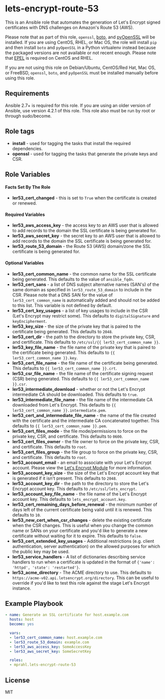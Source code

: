 # lets-encrypt-route-53

This is an Ansible role that automates the generation of Let's Encrypt signed certificates with DNS
challenges on Amazon's Route 53 (AWS).

Please note that as part of this role, `openssl`, [boto](https://github.com/boto/boto), and
[pyOpenSSL](https://github.com/pyca/pyopenssl) will be installed. If you are using CentOS, RHEL, or
Mac OS, the role will install `pip` and then install `boto` and `pyOpenSSL` in a Python virtualenv
instead because the packaged versions are not available or not recent enough. Please note that
[EPEL](https://fedoraproject.org/wiki/EPEL) is required on CentOS and RHEL.

If you are not using this role on Debian/Ubuntu, CentOS/Red Hat, Mac OS, or FreeBSD, `openssl`,
`boto`, and `pyOpenSSL` must be installed manually before using this role.

## Requirements

Ansible 2.7+ is required for this role. If you are using an older version of Ansible, use version
4.2.1 of this role. This role also must be run by root or through sudo/become.

## Role tags

* **install** - used for tagging the tasks that install the required dependencies.
* **openssl** - used for tagging the tasks that generate the private keys and CSR.

## Role Variables

#### Facts Set By The Role
* **ler53_cert_changed** - this is set to `True` when the certificate is created or renewed.

#### Required Variables
* **ler53_aws_access_key** - the access key to an AWS user that is allowed to add records to the
  domain the SSL certificate is being generated for.
* **ler53_aws_secret_key** - the secret key to an AWS user that is allowed to add records to the
  domain the SSL certificate is being generated for.
* **ler53_route_53_domain** - the Route 53 (AWS) domain/zone the SSL certificate is being generated
  for.

#### Optional Variables
* **ler53_cert_common_name** - the common name for the SSL certificate being generated. This
  defaults to the value of `ansible_fqdn`.
* **ler53_cert_sans** - a list of DNS subject alternative names (SAN's) of the same domain as
  specified in `ler53_route_53_domain` to include in the CSR. Please note that a DNS SAN for the
  value of `ler53_cert_common_name` is automatically added and should not be added to this list.
  This variable is not defined by default.
* **ler53_cert_key_usages** - a list of key usages to include in the CSR (Let's Encrypt may
  restrict some). This defaults to `digitalSignature` and `keyEncipherment`.
* **ler53_key_size** - the size of the private key that is paired to the certificate being
  generated. This defaults to `2048`.
* **ler53_cert_dir** - the path to the directory to store the private key, CSR, and certificate.
  This defaults to `/etc/ssl/{{ ler53_cert_common_name }}`.
* **ler53_key_file_name** - the file name of the private key that is paired to the certificate
  being generated. This defaults to `{{ ler53_cert_common_name }}.key`.
* **ler53_cert_file_name** - the file name of the certificate being generated. This defaults to
  `{{ ler53_cert_common_name }}.crt`.
* **ler53_csr_file_name** - the file name of the certificate signing request (CSR) being generated.
  This defaults to `{{ ler53_cert_common_name }}.csr`.
* **ler53_intermediate_download** - whether or not the Let's Encrypt intermediate CA should be
  downloaded. This defaults to `true`.
* **ler53_intermediate_file_name** - the file name of the intermediate CA downloaded from Let's
  Encrypt. This defaults to `{{ ler53_cert_common_name }}.intermediate.pem`.
* **ler53_cert_and_intermediate_file_name** - the name of the file created with the certificate and
  the intermediate CA concatenated together. This defaults to `{{ ler53_cert_common_name }}.pem`.
* **ler53_cert_files_mode** - the file mode/permissions to force on the private key, CSR, and
  certificate. This defaults to `0600`.
* **ler53_cert_files_owner** - the file owner to force on the private key, CSR, and certificate.
  This defaults to `root`.
* **ler53_cert_files_group** - the file group to force on the private key, CSR, and certificate.
  This defaults to `root`.
* **ler53_account_email** - an email to associate with your Let's Encrypt account. Please view the
  [Let's Encrypt Module](https://docs.ansible.com/ansible/letsencrypt_module.html#requirements-on-host-that-executes-module)
  for more information.
* **ler53_account_key_size** - the size of the Let's Encrypt account key that is generated if it
  isn't present. This defaults to `2048`.
* **ler53_account_key_dir** - the path to the directory to store the Let's Encrypt account key. This
  defaults to `/etc/ssl/lets_encrypt`.
* **ler53_account_key_file_name** - the file name of the Let's Encrypt account key. This defaults
  to `lets_encrypt_account.key`.
* **ler53_cert_remaining_days_before_renewal** - the minimum number of days left of the current
  certificate being valid until it is renewed. This defaults to `10`.
* **ler53_new_cert_when_csr_changes** - delete the existing certificate when the CSR changes. This
  is useful when you change the common name or SANs on your certificate and you'd like to generate
  a new certificate without waiting for it to expire. This defaults to `false`.
* **ler53_cert_extended_key_usages** - Additional restrictions (e.g. client authentication, server
  authentication) on the allowed purposes for which the public key may be used.
* **ler53_service_handlers** - A list of dictionaries describing service handlers to run when a
  certificate is updated in the format of `{'name': 'httpd', 'state': 'restarted'}`.
* **ler53_acme_directory** - The ACME directory to use. This defaults to
  `https://acme-v02.api.letsencrypt.org/directory`. This can be useful to override if you'd like to
  test this role against the stage Let's Encrypt instance.

## Example Playbook

```yaml
- name: Generate an SSL certificate for host.example.com
  hosts: host
  become: yes

  vars:
  - ler53_cert_common_name: host.example.com
  - ler53_route_53_domain: example.com
  - ler53_aws_access_key: SomeAccessKey
  - ler53_aws_secret_key: SomeSecretKey

  roles:
  - mprahl.lets-encrypt-route-53
```

## License

MIT
